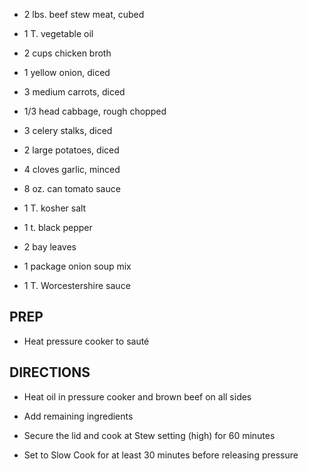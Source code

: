 - 2 lbs. beef stew meat, cubed

- 1 T. vegetable oil

- 2 cups chicken broth

- 1 yellow onion, diced

- 3 medium carrots, diced

- 1/3 head cabbage, rough chopped

- 3 celery stalks, diced

- 2 large potatoes, diced

- 4 cloves garlic, minced

- 8 oz. can tomato sauce

- 1 T. kosher salt

- 1 t. black pepper

- 2 bay leaves

- 1 package onion soup mix

- 1 T. Worcestershire sauce

## PREP

- Heat pressure cooker to sauté

## DIRECTIONS

- Heat oil in pressure cooker and brown beef on all sides

- Add remaining ingredients

- Secure the lid and cook at Stew setting (high) for 60 minutes

- Set to Slow Cook for at least 30 minutes before releasing pressure
